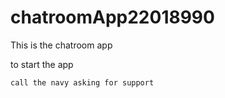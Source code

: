 # chatroomApp22018990

This is the chatroom app

to start the app

```
call the navy asking for support
```